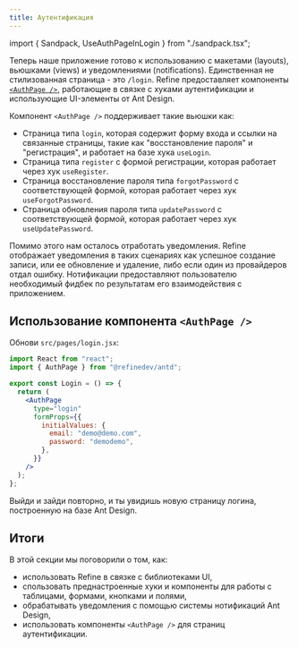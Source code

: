 ```yaml
---
title: Аутентификация
---
```


import { Sandpack, UseAuthPageInLogin } from "./sandpack.tsx";

<Sandpack>

Теперь наше приложение готово к использованию с макетами (layouts), вьюшками (views) и уведомлениями (notifications). Единственная не стилизованная страница - это `/login`. Refine предоставляет компоненты [`<AuthPage />`](/docs/ui-integrations/ant-design/components/auth-page), работающие в связке с хуками аутентификации и использующие UI-элементы от Ant Design.

Компонент `<AuthPage />` поддерживает такие вьюшки как:

- Страница типа `login`, которая содержит форму входа и ссылки на связанные страницы, такие как "восстановление пароля" и "регистрация", и работает на базе хука `useLogin`.
- Страница типа `register` с формой регистрации, которая работает через хук `useRegister`.
- Страница восстановление пароля типа `forgotPassword` с соответствующей формой, которая работает через хук `useForgotPassword`.
- Страница обновления пароля типа `updatePassword` с соответствующей формой, которая работает через хук `useUpdatePassword`.

Помимо этого нам осталось отработать уведомления. Refine отображает уведомления в таких сценариях как успешное создание записи, или ее обновление и удаление, либо если один из провайдеров отдал ошибку. Нотификации предоставляют пользователю необходимый фидбек по результатам его взаимодействия с приложением.

## Использование компонента `<AuthPage />`

Обнови `src/pages/login.jsx`:

```jsx title="src/pages/login.jsx"
import React from "react";
import { AuthPage } from "@refinedev/antd";

export const Login = () => {
  return (
    <AuthPage
      type="login"
      formProps={{
        initialValues: {
          email: "demo@demo.com",
          password: "demodemo",
        },
      }}
    />
  );
};
```

<UseAuthPageInLogin />

Выйди и зайди повторно, и ты увидишь новую страницу логина, построенную на базе Ant Design.

## Итоги

В этой секции мы поговорили о том, как:

- использовать Refine в связке с библиотеками UI,
- спользовать преднастроенные хуки и компоненты для работы с таблицами, формами, кнопками и полями,
- обрабатывать уведомления с помощью системы нотификаций Ant Design,
- использовать компоненты `<AuthPage />` для страниц аутентификации.

</Sandpack>
